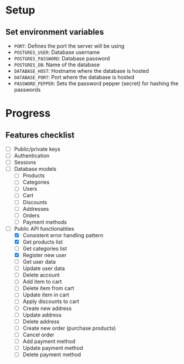 # Setup

## Set environment variables

- `PORT`: Defines the port the server will be using
- `POSTGRES_USER`: Database username
- `POSTGRES_PASSWORD`: Database password
- `POSTGRES_DB`: Name of the database
- `DATABASE_HOST`: Hostname where the database is hosted
- `DATABASE_PORT`: Port where the database is hosted
- `PASSWORD_PEPPER`: Sets the password pepper (secret) for hashing the passwords

# Progress

## Features checklist

- [ ] Public/private keys
- [ ] Authentication
- [ ] Sessions
- [ ] Database models
  - [ ] Products
  - [ ] Categories
  - [ ] Users
  - [ ] Cart
  - [ ] Discounts
  - [ ] Addresses
  - [ ] Orders
  - [ ] Payment methods
- [ ] Public API functionalities
  - [x] Consistent error handling pattern
  - [x] Get products list
  - [ ] Get categories list
  - [x] Register new user
  - [ ] Get user data
  - [ ] Update user data
  - [ ] Delete account
  - [ ] Add item to cart
  - [ ] Delete item from cart
  - [ ] Update item in cart
  - [ ] Apply discounts to cart
  - [ ] Create new address
  - [ ] Update address
  - [ ] Delete address
  - [ ] Create new order (purchase products)
  - [ ] Cancel order
  - [ ] Add payment method
  - [ ] Update payment method
  - [ ] Delete payment method
